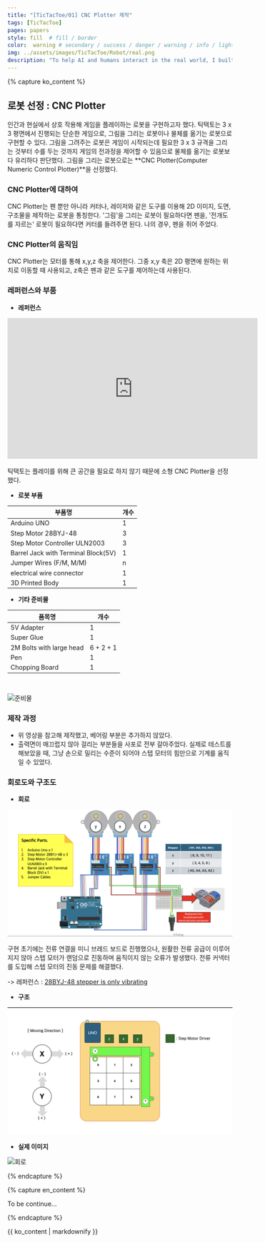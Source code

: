 ```yaml
---
title: "[TicTacToe/01] CNC Plotter 제작"
tags: [TicTacToe]
pages: papers
style: fill  # fill / border 
color:  warning # secondary / success / danger / warning / info / light / dark
img: ../assets/images/TicTacToe/Robot/real.png
description: "To help AI and humans interact in the real world, I built CNC Plotter, a robot that draws pictures.<br>-<br> AI와 인간이 현실 세계에서 상호작용하게 만들고자 했다. 이를 위해 그림을 그리는 로봇인 CNC Plotter을 제작했다."
---
```


<!-- 한국어 콘텐츠 -->
{% capture ko_content %}

## 로봇 선정 : CNC Plotter
인간과 현실에서 상호 작용해 게임을 플레이하는 로봇을 구현하고자 했다. 틱택토는 3 x 3 평면에서 진행되는 단순한 게임으로, 그림을 그리는 로봇이나 물체를 옮기는 로봇으로 구현할 수 있다. 그림을 그려주는 로봇은 게임이 시작되는데 필요한 3 x 3 규격을 그리는 것부터 수를 두는 것까지 게임의 전과정을 제어할 수 있음으로 물체를 옮기는 로봇보다 유리하다 판단했다. 그림을 그리는 로봇으로는 **CNC Plotter(Computer Numeric Control Plotter)**을 선정했다.   

### CNC Plotter에 대하여 
CNC Plotter는 펜 뿐만 아니라 커터나, 레이저와 같은 도구를 이용해 2D 이미지, 도면, 구조물을 제작하는 로봇을 통칭한다. '그림'을 그리는 로봇이 필요하다면 펜을, '전개도를 자르는' 로봇이 필요하다면 커터를 들려주면 된다. 나의 경우, 펜을 쥐어 주었다.  

### CNC Plotter의 움직임 
CNC Plotter는 모터를 통해 x,y,z 축을 제어한다. 그중 x,y 축은 2D 평면에 원하는 위치로 이동할 때 사용되고, z축은 펜과 같은 도구를 제어하는데 사용된다. 

### 레퍼런스와 부품

- **레퍼런스** 
<iframe width="560" height="315" src="https://www.youtube.com/embed/WtUIBxfddjw?si=tTC_AhelbDbTTrOk" title="YouTube video player" frameborder="0" allow="accelerometer; autoplay; clipboard-write; encrypted-media; gyroscope; picture-in-picture; web-share" referrerpolicy="strict-origin-when-cross-origin" allowfullscreen></iframe>

틱택토는 플레이를 위해 큰 공간을 필요로 하지 않기 때문에 소형 CNC Plotter을 선정했다.  

- **로봇 부품** 

| 부품명 | 개수 | 
| - | - | 
| Arduino UNO | 1 | 
| Step Motor 28BYJ-48 | 3 | 
| Step Motor Controller ULN2003 | 3 | 
| Barrel Jack with Terminal Block(5V) | 1 | 
| Jumper Wires (F/M, M/M) | n | 
| electrical wire connector | 1 | 
| 3D Printed Body | 1 | 

- **기타 준비물**  

| 품목명 | 개수 | 
| - | - | 
| 5V Adapter | 1 |  
| Super Glue | 1 | 
| 2M Bolts with large head | 6 + 2 + 1| 
| Pen | 1 | 
| Chopping Board | 1 |  

<br> 

![준비물](../assets/images/TicTacToe/Robot/things.png)

### 제작 과정 
- 위 영상을 참고해 제작했고, 베어링 부분은 추가하지 않았다.  
- 출력면이 매끄럽지 않아 걸리는 부분들을 사포로 전부 갈아주었다. 실제로 테스트를 해보았을 때, 그냥 손으로 밀리는 수준이 되어야 스텝 모터의 힘만으로 기계를 움직일 수 있었다. 

### 회로도와 구조도  
- **회로**  

![회로](../assets/images/TicTacToe/Robot/circuit.png)  

구현 초기에는 전류 연결을 미니 브레드 보드로 진행했으나, 원활한 전류 공급이 이루어지지 않아 스텝 모터가 랜덤으로 진동하며 움직이지 않는 오류가 발생했다. 전류 커넥터를 도입해 스텝 모터의 진동 문제를 해결했다.   

-> 레퍼런스 : [28BYJ-48 stepper is only vibrating](https://forum.arduino.cc/t/28byj-48-stepper-is-only-vibrating/1124543/3)  



- **구조**   

![회로](../assets/images/TicTacToe/Robot/blueprint.png)

- **실제 이미지**  

![회로](../assets/images/TicTacToe/Robot/real.png)  


{% endcapture %}

<!-- 영어 콘텐츠 -->
{% capture en_content %}

To be continue...

{% endcapture %}

<div id="content-ko" class="lang-content" data-lang="ko">
  {{ ko_content | markdownify }}
</div>

<div id="content-en" class="lang-content" data-lang="en" style="display: none;">
  {{ en_content | markdownify }}
</div>